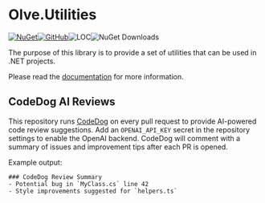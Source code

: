 # Olve.Utilities

[![NuGet](https://img.shields.io/nuget/v/Olve.Utilities?logo=nuget)](https://www.nuget.org/packages/Olve.Utilities)[![GitHub](https://img.shields.io/github/license/OliverVea/Olve.Utilities)](LICENSE)![LOC](https://img.shields.io/endpoint?url=https%3A%2F%2Fghloc.vercel.app%2Fapi%2FOliverVea%2FOlve.Utilities%2Fbadge)![NuGet Downloads](https://img.shields.io/nuget/dt/Olve.Utilities)

The purpose of this library is to provide a set of utilities that can be used in .NET projects.

Please read the [documentation](https://olivervea.github.io/Olve.Utilities/) for more information.
## CodeDog AI Reviews

This repository runs [CodeDog](https://github.com/codedog-ai/codedog) on every pull request to provide AI-powered code review suggestions.
Add an `OPENAI_API_KEY` secret in the repository settings to enable the OpenAI backend.
CodeDog will comment with a summary of issues and improvement tips after each PR is opened.

Example output:

```
### CodeDog Review Summary
- Potential bug in `MyClass.cs` line 42
- Style improvements suggested for `helpers.ts`
```
